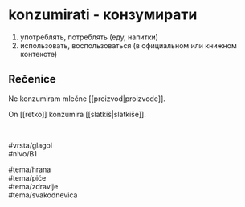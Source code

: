 # konzumirati - конзумирати

1. употреблять, потреблять (еду, напитки)  
2. использовать, воспользоваться (в официальном или книжном контексте)

## Rečenice

Ne konzumiram mlečne [[proizvod|proizvode]].

On [[retko]] konzumira [[slatkiš|slatkiše]].

<br>

#vrsta/glagol  
#nivo/B1  

#tema/hrana  
#tema/piće  
#tema/zdravlje  
#tema/svakodnevica
